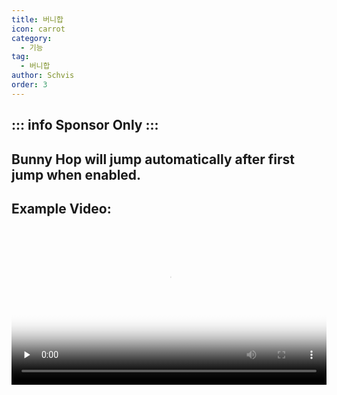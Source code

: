 ```yaml
---
title: 버니합
icon: carrot
category:
  - 기능
tag:
  - 버니합
author: Schvis
order: 3
---
```


::: info Sponsor Only
:::
---
## Bunny Hop will jump automatically after first jump when enabled.

## Example Video:

<video controls preload="none" width="100%" poster="https://nextcloud.atruicardona.xyz/s/5NYq9Rcf7852oJD/preview"><source src="https://nextcloud.atruicardona.xyz/s/5NYq9Rcf7852oJD/download" type="video/mp4"></video>
